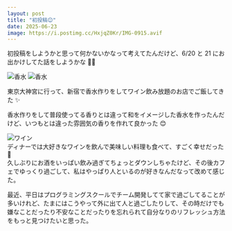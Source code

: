 ```yaml
---
layout: post
title: "初投稿😊"
date: 2025-06-23
image: https://i.postimg.cc/HxjqZ0Kr/IMG-0915.avif
---
```


初投稿をしようかと思って何かないかなって考えてたんだけど、6/20 と 21 にお出かけしてた話をしようかな 🚶‍♀️

![香水](https://i.postimg.cc/HxjqZ0Kr/IMG-0915.avif)
![香水](https://i.postimg.cc/43YPj8fR/IMG-0925.jpg)

東京大神宮に行って、新宿で香水作りをしてワイン飲み放題のお店でご飯してきた ✨

香水作りをして普段使ってる香りとは違って和をイメージした香水を作ったんだけど、いつもとは違った雰囲気の香りを作れて良かった 😊

![ワイン](https://i.postimg.cc/KznPywCw/IMG-0917.avif)  
ディナーでは大好きなワインを飲んで美味しい料理も食べて、すごく幸せだった 🥰  
久しぶりにお酒をいっぱい飲み過ぎてちょっとダウンしちゃたけど、その後カフェでゆっくり過ごして、私はやっぱり人といるのが好きなんだなって改めて感じた。

最近、平日はプログラミングスクールでチーム開発してて家で過ごしてることが多いけれど、たまにはこうやって外に出て人と過ごしたりして、その時だけでも嫌なことだったり不安なことだったりを忘れられて自分なりのリフレッシュ方法をもっと見つけたいと思った。
